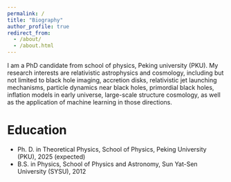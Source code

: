 ```yaml
---
permalink: /
title: "Biography"
author_profile: true
redirect_from: 
  - /about/
  - /about.html
---
```


I am a PhD candidate from school of physics, Peking university (PKU). My research interests are relativistic astrophysics and cosmology, including but not limited to black hole imaging, accretion disks, relativistic jet launching mechanisms, particle dynamics near black holes, primordial black holes, inflation models in early universe, large-scale structure cosmology, as well as the application of machine learning in those directions.

Education
======
* Ph. D. in Theoretical Physics, School of Physics, Peking University (PKU), 2025 (expected)
* B.S. in Physics, School of Physics and Astronomy, Sun Yat-Sen University (SYSU), 2012
